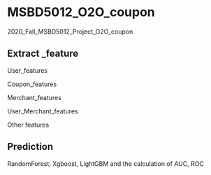 # MSBD5012_O2O_coupon
2020_Fall_MSBD5012_Project_O2O_coupon

## Extract _feature

User_features

Coupon_features

Merchant_features

User_Merchant_features

Other features

## Prediction

 RandomForest, Xgboost, LightGBM and the calculation of AUC, ROC